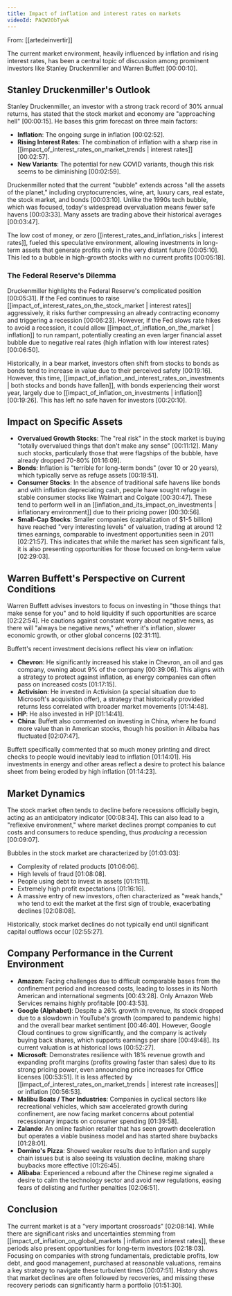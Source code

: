 ```yaml
---
title: Impact of inflation and interest rates on markets
videoId: PAQW2ObTywk
---
```


From: [[artedeinvertir]] <br/> 

The current market environment, heavily influenced by inflation and rising interest rates, has been a central topic of discussion among prominent investors like Stanley Druckenmiller and Warren Buffett <a class="yt-timestamp" data-t="00:00:10">[00:00:10]</a>.

## Stanley Druckenmiller's Outlook

Stanley Druckenmiller, an investor with a strong track record of 30% annual returns, has stated that the stock market and economy are "approaching hell" <a class="yt-timestamp" data-t="00:00:15">[00:00:15]</a>. He bases this grim forecast on three main factors:
*   **Inflation**: The ongoing surge in inflation <a class="yt-timestamp" data-t="00:02:52">[00:02:52]</a>.
*   **Rising Interest Rates**: The combination of inflation with a sharp rise in [[impact_of_interest_rates_on_market_trends | interest rates]] <a class="yt-timestamp" data-t="00:02:57">[00:02:57]</a>.
*   **New Variants**: The potential for new COVID variants, though this risk seems to be diminishing <a class="yt-timestamp" data-t="00:02:59">[00:02:59]</a>.

Druckenmiller noted that the current "bubble" extends across "all the assets of the planet," including cryptocurrencies, wine, art, luxury cars, real estate, the stock market, and bonds <a class="yt-timestamp" data-t="00:03:10">[00:03:10]</a>. Unlike the 1990s tech bubble, which was focused, today's widespread overvaluation means fewer safe havens <a class="yt-timestamp" data-t="00:03:33">[00:03:33]</a>. Many assets are trading above their historical averages <a class="yt-timestamp" data-t="00:03:47">[00:03:47]</a>.

The low cost of money, or zero [[interest_rates_and_inflation_risks | interest rates]], fueled this speculative environment, allowing investments in long-term assets that generate profits only in the very distant future <a class="yt-timestamp" data-t="00:05:10">[00:05:10]</a>. This led to a bubble in high-growth stocks with no current profits <a class="yt-timestamp" data-t="00:05:18">[00:05:18]</a>.

### The Federal Reserve's Dilemma
Druckenmiller highlights the Federal Reserve's complicated position <a class="yt-timestamp" data-t="00:05:31">[00:05:31]</a>. If the Fed continues to raise [[impact_of_interest_rates_on_the_stock_market | interest rates]] aggressively, it risks further compressing an already contracting economy and triggering a recession <a class="yt-timestamp" data-t="00:06:23">[00:06:23]</a>. However, if the Fed slows rate hikes to avoid a recession, it could allow [[impact_of_inflation_on_the_market | inflation]] to run rampant, potentially creating an even larger financial asset bubble due to negative real rates (high inflation with low interest rates) <a class="yt-timestamp" data-t="00:06:50">[00:06:50]</a>.

Historically, in a bear market, investors often shift from stocks to bonds as bonds tend to increase in value due to their perceived safety <a class="yt-timestamp" data-t="00:19:16">[00:19:16]</a>. However, this time, [[impact_of_inflation_and_interest_rates_on_investments | both stocks and bonds have fallen]], with bonds experiencing their worst year, largely due to [[impact_of_inflation_on_investments | inflation]] <a class="yt-timestamp" data-t="00:19:26">[00:19:26]</a>. This has left no safe haven for investors <a class="yt-timestamp" data-t="00:20:10">[00:20:10]</a>.

## Impact on Specific Assets
*   **Overvalued Growth Stocks**: The "real risk" in the stock market is buying "totally overvalued things that don't make any sense" <a class="yt-timestamp" data-t="00:11:12">[00:11:12]</a>. Many such stocks, particularly those that were flagships of the bubble, have already dropped 70-80% <a class="yt-timestamp" data-t="01:16:09">[01:16:09]</a>.
*   **Bonds**: Inflation is "terrible for long-term bonds" (over 10 or 20 years), which typically serve as refuge assets <a class="yt-timestamp" data-t="00:19:51">[00:19:51]</a>.
*   **Consumer Stocks**: In the absence of traditional safe havens like bonds and with inflation depreciating cash, people have sought refuge in stable consumer stocks like Walmart and Colgate <a class="yt-timestamp" data-t="00:30:47">[00:30:47]</a>. These tend to perform well in an [[inflation_and_its_impact_on_investments | inflationary environment]] due to their pricing power <a class="yt-timestamp" data-t="00:30:56">[00:30:56]</a>.
*   **Small-Cap Stocks**: Smaller companies (capitalization of $1-5 billion) have reached "very interesting levels" of valuation, trading at around 12 times earnings, comparable to investment opportunities seen in 2011 <a class="yt-timestamp" data-t="02:21:57">[02:21:57]</a>. This indicates that while the market has seen significant falls, it is also presenting opportunities for those focused on long-term value <a class="yt-timestamp" data-t="02:29:03">[02:29:03]</a>.

## Warren Buffett's Perspective on Current Conditions
Warren Buffett advises investors to focus on investing in "those things that make sense for you" and to hold liquidity if such opportunities are scarce <a class="yt-timestamp" data-t="02:22:54">[02:22:54]</a>. He cautions against constant worry about negative news, as there will "always be negative news," whether it's inflation, slower economic growth, or other global concerns <a class="yt-timestamp" data-t="02:31:11">[02:31:11]</a>.

Buffett's recent investment decisions reflect his view on inflation:
*   **Chevron**: He significantly increased his stake in Chevron, an oil and gas company, owning about 9% of the company <a class="yt-timestamp" data-t="00:39:06">[00:39:06]</a>. This aligns with a strategy to protect against inflation, as energy companies can often pass on increased costs <a class="yt-timestamp" data-t="01:17:15">[01:17:15]</a>.
*   **Activision**: He invested in Activision (a special situation due to Microsoft's acquisition offer), a strategy that historically provided returns less correlated with broader market movements <a class="yt-timestamp" data-t="01:14:48">[01:14:48]</a>.
*   **HP**: He also invested in HP <a class="yt-timestamp" data-t="01:14:41">[01:14:41]</a>.
*   **China**: Buffett also commented on investing in China, where he found more value than in American stocks, though his position in Alibaba has fluctuated <a class="yt-timestamp" data-t="02:07:47">[02:07:47]</a>.

Buffett specifically commented that so much money printing and direct checks to people would inevitably lead to inflation <a class="yt-timestamp" data-t="01:14:01">[01:14:01]</a>. His investments in energy and other areas reflect a desire to protect his balance sheet from being eroded by high inflation <a class="yt-timestamp" data-t="01:14:23">[01:14:23]</a>.

## Market Dynamics
The stock market often tends to decline before recessions officially begin, acting as an anticipatory indicator <a class="yt-timestamp" data-t="00:08:34">[00:08:34]</a>. This can also lead to a "reflexive environment," where market declines prompt companies to cut costs and consumers to reduce spending, thus *producing* a recession <a class="yt-timestamp" data-t="00:09:07">[00:09:07]</a>.

Bubbles in the stock market are characterized by <a class="yt-timestamp" data-t="01:03:03">[01:03:03]</a>:
*   Complexity of related products <a class="yt-timestamp" data-t="01:06:06">[01:06:06]</a>.
*   High levels of fraud <a class="yt-timestamp" data-t="01:08:08">[01:08:08]</a>.
*   People using debt to invest in assets <a class="yt-timestamp" data-t="01:11:11">[01:11:11]</a>.
*   Extremely high profit expectations <a class="yt-timestamp" data-t="01:16:16">[01:16:16]</a>.
*   A massive entry of new investors, often characterized as "weak hands," who tend to exit the market at the first sign of trouble, exacerbating declines <a class="yt-timestamp" data-t="02:08:08">[02:08:08]</a>.

Historically, stock market declines do not typically end until significant capital outflows occur <a class="yt-timestamp" data-t="02:55:27">[02:55:27]</a>.

## Company Performance in the Current Environment
*   **Amazon**: Facing challenges due to difficult comparable bases from the confinement period and increased costs, leading to losses in its North American and international segments <a class="yt-timestamp" data-t="00:43:28">[00:43:28]</a>. Only Amazon Web Services remains highly profitable <a class="yt-timestamp" data-t="00:43:53">[00:43:53]</a>.
*   **Google (Alphabet)**: Despite a 26% growth in revenue, its stock dropped due to a slowdown in YouTube's growth (compared to pandemic highs) and the overall bear market sentiment <a class="yt-timestamp" data-t="00:46:40">[00:46:40]</a>. However, Google Cloud continues to grow significantly, and the company is actively buying back shares, which supports earnings per share <a class="yt-timestamp" data-t="00:49:48">[00:49:48]</a>. Its current valuation is at historical lows <a class="yt-timestamp" data-t="00:52:27">[00:52:27]</a>.
*   **Microsoft**: Demonstrates resilience with 18% revenue growth and expanding profit margins (profits growing faster than sales) due to its strong pricing power, even announcing price increases for Office licenses <a class="yt-timestamp" data-t="00:53:51">[00:53:51]</a>. It is less affected by [[impact_of_interest_rates_on_market_trends | interest rate increases]] or inflation <a class="yt-timestamp" data-t="00:56:53">[00:56:53]</a>.
*   **Malibu Boats / Thor Industries**: Companies in cyclical sectors like recreational vehicles, which saw accelerated growth during confinement, are now facing market concerns about potential recessionary impacts on consumer spending <a class="yt-timestamp" data-t="01:39:58">[01:39:58]</a>.
*   **Zalando**: An online fashion retailer that has seen growth deceleration but operates a viable business model and has started share buybacks <a class="yt-timestamp" data-t="01:28:01">[01:28:01]</a>.
*   **Domino's Pizza**: Showed weaker results due to inflation and supply chain issues but is also seeing its valuation decline, making share buybacks more effective <a class="yt-timestamp" data-t="01:26:45">[01:26:45]</a>.
*   **Alibaba**: Experienced a rebound after the Chinese regime signaled a desire to calm the technology sector and avoid new regulations, easing fears of delisting and further penalties <a class="yt-timestamp" data-t="02:06:51">[02:06:51]</a>.

## Conclusion
The current market is at a "very important crossroads" <a class="yt-timestamp" data-t="02:08:14">[02:08:14]</a>. While there are significant risks and uncertainties stemming from [[impact_of_inflation_on_global_markets | inflation and interest rates]], these periods also present opportunities for long-term investors <a class="yt-timestamp" data-t="02:18:03">[02:18:03]</a>. Focusing on companies with strong fundamentals, predictable profits, low debt, and good management, purchased at reasonable valuations, remains a key strategy to navigate these turbulent times <a class="yt-timestamp" data-t="00:07:51">[00:07:51]</a>. History shows that market declines are often followed by recoveries, and missing these recovery periods can significantly harm a portfolio <a class="yt-timestamp" data-t="01:51:30">[01:51:30]</a>.